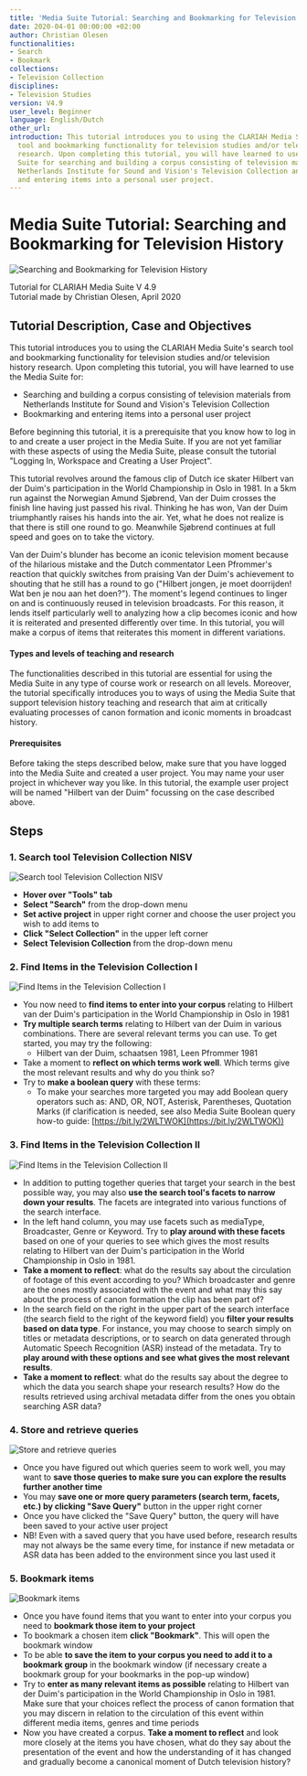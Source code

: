 ```yaml
---
title: 'Media Suite Tutorial: Searching and Bookmarking for Television History'
date: 2020-04-01 00:00:00 +02:00
author: Christian Olesen
functionalities:
- Search
- Bookmark
collections:
- Television Collection
disciplines:
- Television Studies
version: V4.9
user_level: Beginner
language: English/Dutch
other_url: 
introduction: This tutorial introduces you to using the CLARIAH Media Suite's search
  tool and bookmarking functionality for television studies and/or television history
  research. Upon completing this tutorial, you will have learned to use the Media
  Suite for searching and building a corpus consisting of television materials from
  Netherlands Institute for Sound and Vision's Television Collection and bookmarking
  and entering items into a personal user project.
---
```


# Media Suite Tutorial: Searching and Bookmarking for Television History

![Searching and Bookmarking for Television History](/uploads/tut_searching_and_browsing_0.png)

Tutorial for CLARIAH Media Suite V 4.9  
Tutorial made by Christian Olesen, April 2020

## Tutorial Description, Case and Objectives

This tutorial introduces you to using the CLARIAH Media Suite's search tool and bookmarking functionality for television studies and/or television history research. Upon completing this tutorial, you will have learned to use the Media Suite for:

* Searching and building a corpus consisting of television materials from Netherlands Institute for Sound and Vision's Television Collection
* Bookmarking and entering items into a personal user project

Before beginning this tutorial, it is a prerequisite that you know how to log in to and create a user project in the Media Suite. If you are not yet familiar with these aspects of using the Media Suite, please consult the tutorial "Logging In, Workspace and Creating a User Project".

This tutorial revolves around the famous clip of Dutch ice skater Hilbert van der Duim's participation in the World Championship in Oslo in 1981. In a 5km run against the Norwegian Amund Sjøbrend, Van der Duim crosses the finish line having just passed his rival. Thinking he has won, Van der Duim triumphantly raises his hands into the air. Yet, what he does not realize is that there is still one round to go. Meanwhile Sjøbrend continues at full speed and goes on to take the victory.

Van der Duim's blunder has become an iconic television moment because of the hilarious mistake and the Dutch commentator Leen Pfrommer's reaction that quickly switches from praising Van der Duim's achievement to shouting that he still has a round to go ("Hilbert jongen, je moet doorrijden! Wat ben je nou aan het doen?"). The moment's legend continues to linger on and is continuously reused in television broadcasts. For this reason, it lends itself particularly well to analyzing how a clip becomes iconic and how it is reiterated and presented differently over time. In this tutorial, you will make a corpus of items that reiterates this moment in different variations.

#### Types and levels of teaching and research

The functionalities described in this tutorial are essential for using the Media Suite in any type of course work or research on all levels. Moreover, the tutorial specifically introduces you to ways of using the Media Suite that support television history teaching and research that aim at critically evaluating processes of canon formation and iconic moments in broadcast history.

#### Prerequisites

Before taking the steps described below, make sure that you have logged into the Media Suite and created a user project. You may name your user project in whichever way you like. In this tutorial, the example user project will be named "Hilbert van der Duim" focussing on the case described above.

## Steps

### 1. Search tool Television Collection NISV

![Search tool Television Collection NISV](/uploads/tut_searching_and_browsing_1.png)

* **Hover over "Tools" tab**
* **Select "Search"** from the drop-down menu
* **Set active project** in upper right corner and choose the user project you wish to add items to
* **Click "Select Collection"** in the upper left corner
* **Select Television Collection** from the drop-down menu

### 2. Find Items in the Television Collection I

![Find Items in the Television Collection I](/uploads/tut_searching_and_browsing_2.png)

* You now need to **find items to enter into your corpus** relating to Hilbert van der Duim's participation in the World Championship in Oslo in 1981
* **Try multiple search terms** relating to Hilbert van der Duim in various combinations. There are several relevant terms you can use. To get started, you may try the following:
   * Hilbert van der Duim, schaatsen 1981, Leen Pfrommer 1981
* Take a moment to **reflect on which terms work well**. Which terms give the most relevant results and why do you think so?
* Try to **make a boolean query** with these terms:
   * To make your searches more targeted you may add Boolean query operators such as: AND, OR, NOT, Asterisk, Parentheses, Quotation Marks (if clarification is needed, see also Media Suite Boolean query how-to guide: [https://bit.ly/2WLTWOK](https://bit.ly/2WLTWOK))

### 3. Find Items in the Television Collection II

![Find Items in the Television Collection II](/uploads/tut_searching_and_browsing_3.png)

* In addition to putting together queries that target your search in the best possible way, you may also **use the search tool's facets to narrow down your results**. The facets are integrated into various functions of the search interface.
* In the left hand column, you may use facets such as mediaType, Broadcaster, Genre or Keyword. Try to **play around with these facets** based on one of your queries to see which gives the most results relating to Hilbert van der Duim's participation in the World Championship in Oslo in 1981. 
* **Take a moment to reflect**: what do the results say about the circulation of footage of this event according to you? Which broadcaster and genre are the ones mostly associated with the event and what may this say about the process of canon formation the clip has been part of?
* In the search field on the right in the upper part of the search interface (the search field to the right of the keyword field) you **filter your results based on data type**. For instance, you may choose  to search simply on titles or metadata descriptions, or to search on data generated through Automatic Speech Recognition (ASR) instead of the metadata. Try to **play around with these options and see what gives the most relevant results**. 
* **Take a moment to reflect**: what do the results say about the degree to which the data you search shape your research results? How do the results retrieved using archival metadata differ from the ones you obtain searching ASR data?

### 4. Store and retrieve queries

![Store and retrieve queries](/uploads/tut_searching_and_browsing_4.png)

* Once you have figured out which queries seem to work well, you may want to **save those queries to make sure you can explore the results further another time**
* You may **save one or more query parameters (search term, facets, etc.) by clicking "Save Query"** button in the upper right corner
* Once you have clicked the "Save Query" button, the query will have been saved to your active user project
* NB! Even with a saved query that you have used before, research results may not always be the same every time, for instance if new metadata or ASR data has been added to the environment since you last used it

### 5. Bookmark items

![Bookmark items](/uploads/tut_searching_and_browsing_5.png)

* Once you have found items that you want to enter into your corpus you need to **bookmark those item to your project**
* To bookmark a chosen item **click "Bookmark"**. This will open the bookmark window
* To be able **to save the item to your corpus you need to add it to a bookmark group** in the bookmark window (if necessary create a bookmark group for your bookmarks in the pop-up window)
* Try to **enter as many relevant items as possible** relating to Hilbert van der Duim's participation in the World Championship in Oslo in 1981. Make sure that your choices reflect the process of canon formation that you may discern in relation to the circulation of this event within different media items, genres and time periods
* Now you have created a corpus. **Take a moment to reflect** and look more closely at the items you have chosen, what do they say about the presentation of the event and how the understanding of it has changed and gradually become a canonical moment of Dutch television history?